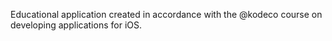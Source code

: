 Educational application created in accordance with the @kodeco course on developing applications for iOS.
